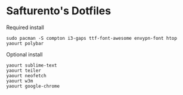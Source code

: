 # Safturento's Dotfiles

Required install
```
sudo pacman -S compton i3-gaps ttf-font-awesome envypn-font htop
yaourt polybar
```
Optional install
```
yaourt sublime-text
yaourt teiler
yaourt neofetch
yaourt w3m
yaourt google-chrome
```